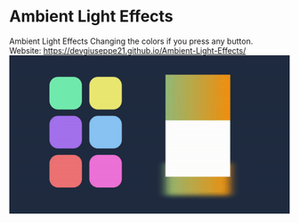 # Ambient Light Effects
Ambient Light Effects  Changing the colors if you press any button. <br>
Website: https://devgiuseppe21.github.io/Ambient-Light-Effects/
![Esta es una muestra de imagen](https://github.com/DevGiuseppe21/Ambient-Light-Effects/blob/main/docs/img/webpage.gif?raw=true)
